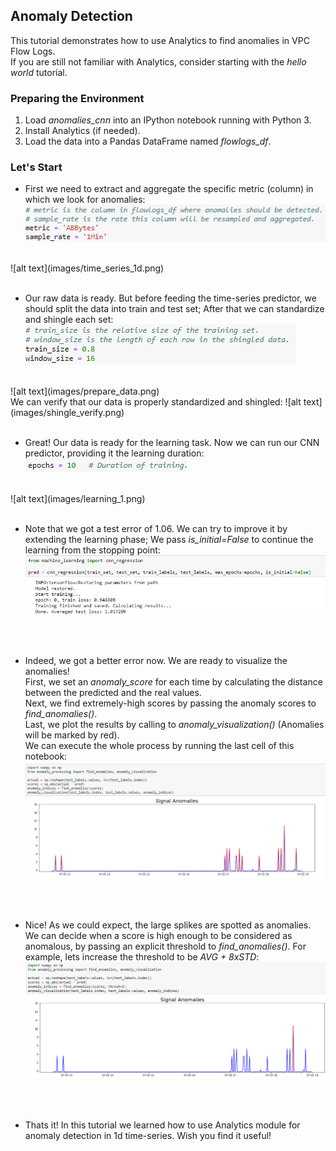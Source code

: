 ## Anomaly Detection 
This tutorial demonstrates how to use Analytics to find anomalies in VPC Flow Logs.   
If you are still not familiar with Analytics, consider starting with the *hello world* tutorial.

### Preparing the Environment
1. Load *anomalies_cnn* into an IPython notebook running with Python 3.
2. Install Analytics (if needed).
3. Load the data into a Pandas DataFrame named *flowlogs_df*.

### Let's Start
* First we need to extract and aggregate the specific metric (column) in which we look for anomalies:  
![alt text](images/metric_agg.png)  
<br/> 
![alt text](images/time_series_1d.png)  
<br/>
<br/>

* Our raw data is ready. But before feeding the time-series predictor, we should split the data into train and test set; After that we can standardize and shingle each set:
![alt text](images/split_shingle.png)  
<br/>
![alt text](images/prepare_data.png)
<br/>
We can verify that our data is properly standardized and shingled:
![alt text](images/shingle_verify.png)  
<br/>
<br/>

* Great! Our data is ready for the learning task. Now we can run our CNN predictor, providing it the learning duration:
![alt text](images/epochs.png)  
<br/>
![alt text](images/learning_1.png)  
<br/>
<br/>

* Note that we got a test error of 1.06. We can try to improve it by extending the learning phase; We pass *is_initial=False* to continue the learning from the stopping point:
![alt text](images/learning_2.png)  
<br/>
<br/>

* Indeed, we got a better error now. We are ready to visualize the anomalies!  
First, we set an *anomaly_score* for each time by calculating the distance between the predicted and the real values.   
Next, we find extremely-high scores by passing the anomaly scores to *find_anomalies()*.   
Last, we plot the results by calling to *anomaly_visualization()* (Anomalies will be marked by red).  
We can execute the whole process by running the last cell of this notebook:
![alt text](images/visualization.png)
<br/>
<br/>

* Nice! As we could expect, the large splikes are spotted as anomalies. We can decide when a score is high enough to be considered as anomalous, by passing an explicit threshold to *find_anomalies()*. For example, lets increase the threshold to be *AVG + 8xSTD*:
![alt text](images/visualization_2.png)
<br/>
<br/>

* Thats it! In this tutorial we learned how to use Analytics module for anomaly detection in 1d time-series. Wish you find it useful!
